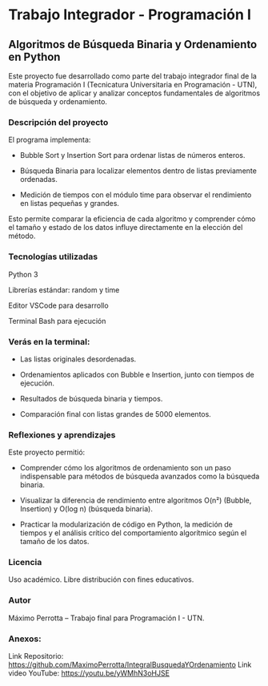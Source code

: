 # Trabajo Integrador - Programación I
## Algoritmos de Búsqueda Binaria y Ordenamiento en Python
Este proyecto fue desarrollado como parte del trabajo integrador final de la materia Programación I (Tecnicatura Universitaria en Programación - UTN), con el objetivo de aplicar y analizar conceptos fundamentales de algoritmos de búsqueda y ordenamiento.

### Descripción del proyecto
El programa implementa:

* Bubble Sort y Insertion Sort para ordenar listas de números enteros.

* Búsqueda Binaria para localizar elementos dentro de listas previamente ordenadas.

* Medición de tiempos con el módulo time para observar el rendimiento en listas pequeñas y grandes.

Esto permite comparar la eficiencia de cada algoritmo y comprender cómo el tamaño y estado de los datos influye directamente en la elección del método.

### Tecnologías utilizadas
Python 3

Librerías estándar: random y time

Editor VSCode para desarrollo

Terminal Bash para ejecución


### Verás en la terminal:

* Las listas originales desordenadas.

* Ordenamientos aplicados con Bubble e Insertion, junto con tiempos de ejecución.

* Resultados de búsqueda binaria y tiempos.

* Comparación final con listas grandes de 5000 elementos.

### Reflexiones y aprendizajes
Este proyecto permitió:

* Comprender cómo los algoritmos de ordenamiento son un paso indispensable para métodos de búsqueda avanzados como la búsqueda binaria.

* Visualizar la diferencia de rendimiento entre algoritmos O(n²) (Bubble, Insertion) y O(log n) (búsqueda binaria).

* Practicar la modularización de código en Python, la medición de tiempos y el análisis crítico del comportamiento algorítmico según el tamaño de los datos.

### Licencia
Uso académico. Libre distribución con fines educativos.

### Autor
Máximo Perrotta – Trabajo final para Programación I - UTN.

### Anexos:

Link Repositorio: https://github.com/MaximoPerrotta/IntegralBusquedaYOrdenamiento
Link video YouTube: https://youtu.be/yWMhN3oHJSE
